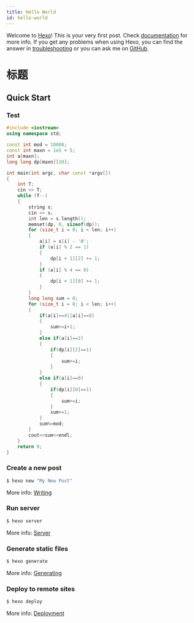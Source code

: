 ```yaml
---
title: Hello World
id: hello-world
---
```

Welcome to [Hexo](https://hexo.io/)! This is your very first post. Check [documentation](https://hexo.io/docs/) for more info. If you get any problems when using Hexo, you can find the answer in [troubleshooting](https://hexo.io/docs/troubleshooting.html) or you can ask me on [GitHub](https://github.com/hexojs/hexo/issues).

# 标题

## Quick Start

### Test

```cpp
#include <iostream>
using namespace std;

const int mod = 10008;
const int maxn = 1e5 + 5;
int a[maxn];
long long dp[maxn][10];

int main(int argc, char const *argv[])
{
    int T;
    cin >> T;
    while (T--)
    {
        string s;
        cin >> s;
        int len = s.length();
        memset(dp, 0, sizeof(dp));
        for (size_t i = 0; i < len; i++)
        {
            a[i] = s[i] - '0';
            if (a[i] % 2 == 1)
            {
                dp[i + 1][2] += 1;
            }
            if (a[i] % 4 == 0)
            {
                dp[i + 1][0] += 1;
            }
        }
        long long sum = 0;
        for (size_t i = 0; i < len; i++)
        {
            if(a[i]==4||a[i]==8)
            {
                sum+=i+1;
            }
            else if(a[i]==2)
            {
                if(dp[i][2]==1)
                {
                    sum+=i;
                }
            }
            else if(a[i]==0)
            {
                if(dp[i][0]==1)
                {
                    sum+=i;
                }
                sum+=1;
            }
            sum%=mod;
        }
        cout<<sum<<endl;
    }
    return 0;
}

```

### Create a new post

``` bash
$ hexo new "My New Post"
```

More info: [Writing](https://hexo.io/docs/writing.html)

### Run server

``` bash
$ hexo server
```

More info: [Server](https://hexo.io/docs/server.html)

### Generate static files

``` bash
$ hexo generate
```

More info: [Generating](https://hexo.io/docs/generating.html)

### Deploy to remote sites

``` bash
$ hexo deploy
```

More info: [Deployment](https://hexo.io/docs/one-command-deployment.html)
